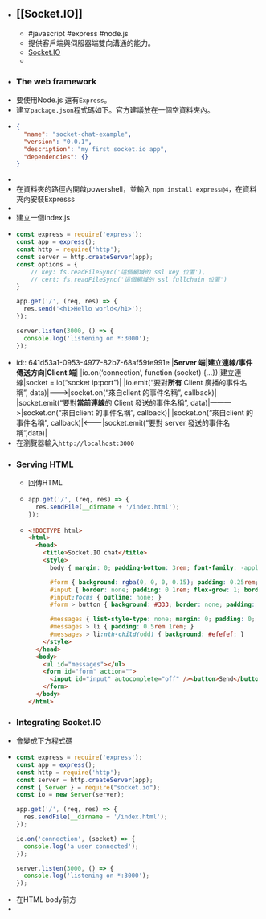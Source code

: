 - ## [[Socket.IO]]
	- #javascript #express #node.js
	- 提供客戶端與伺服器端雙向溝通的能力。
	- [Socket.IO](https://socket.io/get-started/chat#broadcasting)
	-
- ### The web framework
- 要使用Node.js 還有`Express`。
- 建立`package.json`程式碼如下。官方建議放在一個空資料夾內。
- ```Json
  {
    "name": "socket-chat-example",
    "version": "0.0.1",
    "description": "my first socket.io app",
    "dependencies": {}
  }
  ```
-
- 在資料夾的路徑內開啟powershell，並輸入 `npm install express@4`，在資料夾內安裝Expresss
-
- 建立一個index.js
- ```js
  const express = require('express');
  const app = express();
  const http = require('http');
  const server = http.createServer(app);
  const options = {
      // key: fs.readFileSync('這個網域的 ssl key 位置'),
      // cert: fs.readFileSync('這個網域的 ssl fullchain 位置')
  }
  
  app.get('/', (req, res) => {
    res.send('<h1>Hello world</h1>');
  });
  
  server.listen(3000, () => {
    console.log('listening on *:3000');
  });
  ```
- id:: 641d53a1-0953-4977-82b7-68af59fe991e
  |**Server 端**|**建立連線/事件傳送方向**|**Client 端**|
  |io.on(‘connection’, function (socket) {…})|建立連線|socket = io(“socket ip:port”)|
  |io.emit(“要對**所有** Client 廣播的事件名稱”, data)|———>|socket.on(“來自client 的事件名稱”, callback)|
  |socket.emit(“要對**當前連線**的 Client 發送的事件名稱”, data)|———>|socket.on(“來自client 的事件名稱”, callback)|
  |socket.on(“來自client 的事件名稱”, callback)|<———|socket.emit(“要對 server 發送的事件名稱”,data)|
- 在瀏覽器輸入`http://localhost:3000`
- ### Serving HTML
	- 回傳HTML
	- ```js
	  app.get('/', (req, res) => {
	    res.sendFile(__dirname + '/index.html');
	  });
	  ```
	- ```html
	  <!DOCTYPE html>
	  <html>
	    <head>
	      <title>Socket.IO chat</title>
	      <style>
	        body { margin: 0; padding-bottom: 3rem; font-family: -apple-system, BlinkMacSystemFont, "Segoe UI", Roboto, Helvetica, Arial, sans-serif; }
	  
	        #form { background: rgba(0, 0, 0, 0.15); padding: 0.25rem; position: fixed; bottom: 0; left: 0; right: 0; display: flex; height: 3rem; box-sizing: border-box; backdrop-filter: blur(10px); }
	        #input { border: none; padding: 0 1rem; flex-grow: 1; border-radius: 2rem; margin: 0.25rem; }
	        #input:focus { outline: none; }
	        #form > button { background: #333; border: none; padding: 0 1rem; margin: 0.25rem; border-radius: 3px; outline: none; color: #fff; }
	  
	        #messages { list-style-type: none; margin: 0; padding: 0; }
	        #messages > li { padding: 0.5rem 1rem; }
	        #messages > li:nth-child(odd) { background: #efefef; }
	      </style>
	    </head>
	    <body>
	      <ul id="messages"></ul>
	      <form id="form" action="">
	        <input id="input" autocomplete="off" /><button>Send</button>
	      </form>
	    </body>
	  </html>
	  ```
- ### Integrating Socket.IO
- 會變成下方程式碼
- ```js
  const express = require('express');
  const app = express();
  const http = require('http');
  const server = http.createServer(app);
  const { Server } = require("socket.io");
  const io = new Server(server);
  
  app.get('/', (req, res) => {
    res.sendFile(__dirname + '/index.html');
  });
  
  io.on('connection', (socket) => {
    console.log('a user connected');
  });
  
  server.listen(3000, () => {
    console.log('listening on *:3000');
  });
  ```
- 在HTML body前方
-